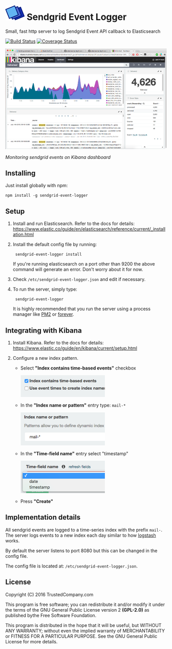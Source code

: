 # ![Logo](./img/logo.png) Sendgrid Event Logger

Small, fast http server to log Sendgrid Event API callback to Elasticsearch

[![Build Status](https://travis-ci.org/slebetman/sendgrid-event-logger.svg?branch=master)](https://travis-ci.org/slebetman/sendgrid-event-logger)
[![Coverage Status](https://coveralls.io/repos/github/slebetman/sendgrid-event-logger/badge.svg?branch=master)](https://coveralls.io/github/slebetman/sendgrid-event-logger?branch=master)

![Kibana](./img/Kibana-Screen-Shot.png)

*Monitoring sendgrid events on Kibana dashboard*

## Installing

Just install globally with npm:

    npm install -g sendgrid-event-logger

## Setup

1. Install and run Elasticsearch. Refer to the docs for details:
https://www.elastic.co/guide/en/elasticsearch/reference/current/_installation.html

2. Install the default config file by running:

        sendgrid-event-logger install
		
    If you're running elasticsearch on a port other than 9200 the above command
    will generate an error. Don't worry about it for now.

3. Check `/etc/sendgrid-event-logger.json` and edit if necessary.

4. To run the server, simply type:

        sendgrid-event-logger

    It is highly recommended that you run the server using a process manager like
    [PM2](https://github.com/Unitech/pm2) or [forever](https://github.com/foreverjs/forever).

## Integrating with Kibana

1. Install Kibana. Refer to the docs for details:
https://www.elastic.co/guide/en/kibana/current/setup.html

2. Configure a new index pattern.
    - Select **"Index contains time-based events"** checkbox
    
        ![Kibana config](./img/Kibana-index-type.png)
        
	- In the **"Index name or pattern"** entry type: `mail-*`
	
	    ![Kibana config](./img/Kibana-index-name.png)
	    
	- In the **"Time-field name"** entry select "timestamp"
	
	    ![Kibana config](./img/Kibana-time-field.png)
	
	- Press **"Create"**

## Implementation details

All sendgrid events are logged to a time-series index with the prefix
`mail-`. The server logs events to a new index each day similar
to how [logstash](https://www.elastic.co/products/logstash) works.

By default the server listens to port 8080 but this can be changed in
the config file.

The config file is located at: `/etc/sendgrid-event-logger.json`.

## License

Copyright (C) 2016 TrustedCompany.com

This program is free software; you can redistribute it and/or modify
it under the terms of the GNU General Public License version 2 
**(GPL-2.0)** as published bythe Free Software Foundation.

This program is distributed in the hope that it will be useful,
but WITHOUT ANY WARRANTY; without even the implied warranty of
MERCHANTABILITY or FITNESS FOR A PARTICULAR PURPOSE.  See the
GNU General Public License for more details.
